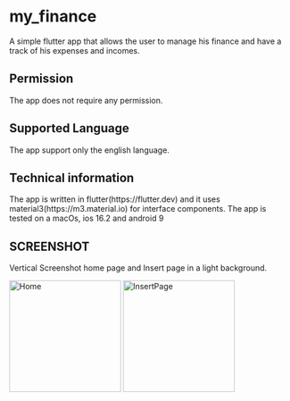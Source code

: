 # my_finance

A simple flutter app that allows the user to manage his finance and have a track of his expenses and incomes.

## Permission
The app does not require any permission.

## Supported Language
<p>The app support only the english language.</p>

## Technical information
<p>The app is written in flutter(https://flutter.dev) and it uses material3(https://m3.material.io) for interface components. The app is tested on a macOs, ios 16.2 and android 9</p>

## SCREENSHOT
Vertical Screenshot home page and Insert page in a light background.
<p float="left">
<img src="https://github.com/Sproc01/my_finance/assets/95143387/f34965e6-0cd1-482a-a75b-c49efb09aef7" alt="Home")
 width="200" />
<img src="https://github.com/Sproc01/my_finance/assets/95143387/586611ee-03bc-49d1-be84-6bb277a47a52" alt="InsertPage" width="200"/>
</p>
